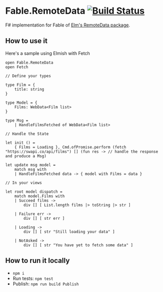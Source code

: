 # Fable.RemoteData [![Build Status](https://travis-ci.org/thitemple/fable-remotedata.svg?branch=master)](https://travis-ci.org/thitemple/fable-remotedata)

F# implementation for Fable of [Elm's RemoteData package](https://github.com/krisajenkins/remotedata).

## How to use it

Here's a sample using Elmish with Fetch

```
open Fable.RemoteData
open Fetch

// Define your types

type Film = {
    title: string
}

type Model = {
    Films: WebData<Film list>
}

type Msg =
    | HandleFilmsFetched of WebData<Film list>

// Handle the State

let init () =
    { Films = Loading }, Cmd.ofPromise.perform (fetch "https://swapi.co/api/films") [] (fun res -> // handle the response and produce a Msg)

let update msg model =
    match msg with
    | HandleFilmsFetched data -> { model with Films = data }

// In your views

let root model dispatch =
    match model.Films with
    | Succeed films ->
        div [] [ List.length films |> toString |> str ]

    | Failure err ->
        div [] [ str err ]

    | Loading ->
        div [] [ str "Still loading your data" ]

    | NotAsked ->
        div [] [ str "You have yet to fetch some data" ]
```

## How to run it locally

- `npm i`
- Run tests: `npm test`
- Publish: `npm run build Publish`
